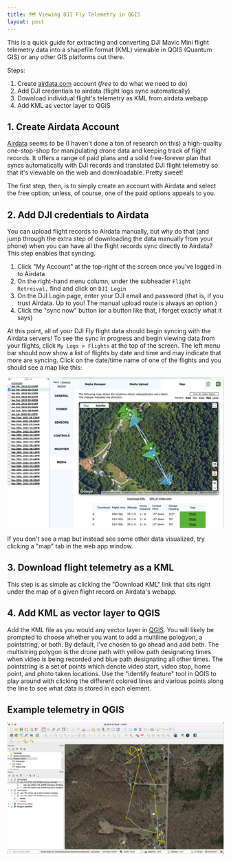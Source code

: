 ```yaml
---
title: 🗺 Viewing DJI Fly Telemetry in QGIS
layout: post
---
```


This is a quick guide for extracting and converting DJI Mavic Mini flight telemetry data into a shapefile format (KML) viewable in QGIS (Quantum GIS) or any other GIS platforms out there.

Steps:

1. Create [airdata.com](https://airdata.com/) account (*free* to do what we need to do)
2. Add DJI credentials to airdata (flight logs sync automatically)
3. Download individual flight's telemetry as KML from airdata webapp
4. Add KML as vector layer to QGIS

## 1. Create Airdata Account

[Airdata](https://airdata.com/) seems to be (I haven't done a ton of research on this) a high-quality one-stop-shop for manipulating drone data and keeping track of flight records. It offers a range of paid plans and a solid free-forever plan that syncs automatically with DJI records and translated DJI flight telemetry so that it's viewable on the web and downloadable. Pretty sweet!

The first step, then, is to simply create an account with Airdata and select the free option; unless, of course, one of the paid options appeals to you.

## 2. Add DJI credentials to Airdata

You can upload flight records to Airdata manually, but why do that (and jump through the extra step of downloading the data manually from your phone) when you can have all the flight records sync directly to Airdata? This step enables that syncing.

1. Click "My Account" at the top-right of the screen once you've logged in to Airdata
2. On the right-hand menu column, under the subheader `Flight Retreival,` find and click on `DJI Login`
3. On the DJI Login page, enter your DJI email and password (that is, if you trust Airdata. Up to you! The manual upload route is always an option.)
4. Click the "sync now" button (or a button like that, I forget exactly what it says)

At this point, all of your DJI Fly flight data should begin syncing with the Airdata servers! To see the sync in progress and begin viewing data from your flights, click `My Logs > Flights` at the top of the screen. The left menu bar should now show a list of flights by date and time and may indicate that more are syncing. Click on the date/time name of one of the flights and you should see a map like this:

![airdatamap](/assets/airdata.png)

If you don't see a map but instead see some other data visualized, try clicking a "map" tab in the web app window.

## 3. Download flight telemetry as a KML

This step is as simple as clicking the "Download KML" link that sits right under the map of a given flight record on Airdata's webapp.

## 4. Add KML as vector layer to QGIS

Add the KML file as you would any vector layer in [QGIS](https://www.qgis.org/en/site/). You will likely be prompted to choose whether you want to add a multiline pologyon, a pointstring, or both. By default, I've chosen to go ahead and add both. The multistring polygon is the drone path with yellow path designating times when video is being recorded and blue path designating all other times. The pointstring is a set of points which denote video start, video stop, home point, and photo taken locations. Use the "identify feature" tool in QGIS to play around with clicking the different colored lines and various points along the line to see what data is stored in each element.

## Example telemetry in QGIS

![Springfeild MO](/assets/springfield_telemetry.png)